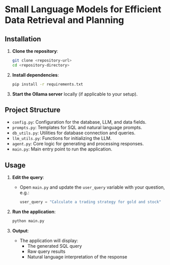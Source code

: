 # Small Language Models for Efficient Data Retrieval and Planning

## Installation

1. **Clone the repository**:
   ```bash
   git clone <repository-url>
   cd <repository-directory>
   ```

2. **Install dependencies**:
   ```bash
   pip install -r requirements.txt
   ```

3. **Start the Ollama server** locally (if applicable to your setup).

## Project Structure

- `config.py`: Configuration for the database, LLM, and data fields.
- `prompts.py`: Templates for SQL and natural language prompts.
- `db_utils.py`: Utilities for database connection and queries.
- `llm_utils.py`: Functions for initializing the LLM.
- `agent.py`: Core logic for generating and processing responses.
- `main.py`: Main entry point to run the application.

## Usage

1. **Edit the query**:
   - Open `main.py` and update the `user_query` variable with your question, e.g.:
     ```python
     user_query = "Calculate a trading strategy for gold and stock"
     ```

2. **Run the application**:
   ```bash
   python main.py
   ```

3. **Output**:
   - The application will display:
     - The generated SQL query
     - Raw query results
     - Natural language interpretation of the response
